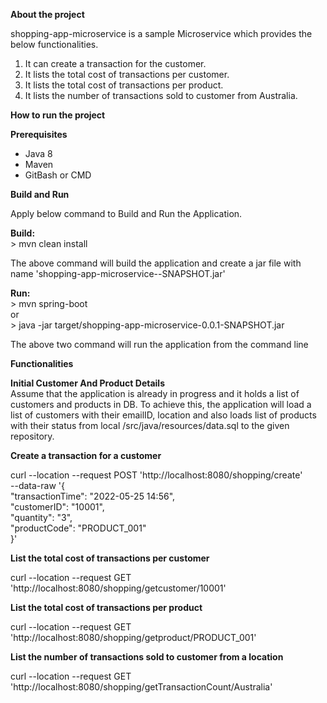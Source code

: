 **About the project**

shopping-app-microservice is a sample Microservice which provides the below functionalities.

1. It can  create a transaction for the customer.
2. It lists the total cost of transactions per customer.
3. It lists the total cost of transactions per product.
4. It lists the number of transactions sold to customer from Australia.

**How to run the project**

**Prerequisites**
- Java 8
- Maven
- GitBash or CMD

**Build and Run**

Apply below command to Build and Run the Application.

**Build:**\
    > mvn clean install 

The above command will build the application and create a jar file with name 'shopping-app-microservice-<version>-SNAPSHOT.jar'

**Run:**\
    > mvn spring-boot\
    or\
    > java -jar target/shopping-app-microservice-0.0.1-SNAPSHOT.jar
    
The above two command will run the application from the command line

**Functionalities**

**Initial Customer And Product Details**\
Assume that the application is already in progress and it holds a list of customers and products in DB.
To achieve this, the application will load a list of customers with their emailID, location and also loads list of products with their status from local /src/java/resources/data.sql to the given repository.

**Create a transaction for a customer**

curl --location --request POST 'http://localhost:8080/shopping/create' \
--data-raw '{\
                "transactionTime": "2022-05-25 14:56",\
                "customerID": "10001",\
                "quantity": "3",\
                "productCode": "PRODUCT_001"\
            }'

**List the total cost of transactions per customer**

curl --location --request GET 'http://localhost:8080/shopping/getcustomer/10001'

**List the total cost of transactions per product**

curl --location --request GET 'http://localhost:8080/shopping/getproduct/PRODUCT_001'

**List the number of transactions sold to customer from a location**

curl --location --request GET 'http://localhost:8080/shopping/getTransactionCount/Australia'


